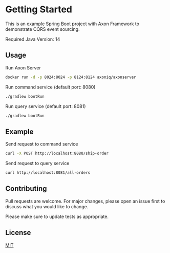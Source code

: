 # Getting Started

This is an example Spring Boot project with Axon Framework to demonstrate CQRS event sourcing.

Required Java Version: 14 

## Usage

Run Axon Server

```bash
docker run -d -p 8024:8024 -p 8124:8124 axoniq/axonserver
```

Run command service (default port: 8080)

```bash
./gradlew bootRun
```

Run query service (default port: 8081)

```bash
./gradlew bootRun
```

## Example

Send request to command service

```bash
curl -X POST http://localhost:8080/ship-order
```

Send request to query service

```bash
curl http://localhost:8081/all-orders
```

## Contributing
Pull requests are welcome. For major changes, please open an issue first to discuss what you would like to change.

Please make sure to update tests as appropriate.

## License
[MIT](https://choosealicense.com/licenses/mit/)
